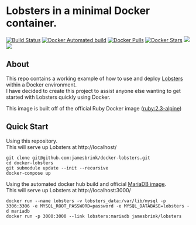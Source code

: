 # Lobsters in a minimal Docker container.

[![Build Status](https://travis-ci.org/jamesbrink/docker-lobsters.svg?branch=master)](https://travis-ci.org/jamesbrink/docker-lobsters) [![Docker Automated build](https://img.shields.io/docker/automated/jamesbrink/lobsters.svg)](https://hub.docker.com/r/jamesbrink/lobsters/) [![Docker Pulls](https://img.shields.io/docker/pulls/jamesbrink/lobsters.svg)](https://hub.docker.com/r/jamesbrink/lobsters/) [![Docker Stars](https://img.shields.io/docker/stars/jamesbrink/lobsters.svg)](https://hub.docker.com/r/jamesbrink/lobsters/) [![](https://images.microbadger.com/badges/image/jamesbrink/lobsters.svg)](https://microbadger.com/images/jamesbrink/lobsters "Get your own image badge on microbadger.com") [![](https://images.microbadger.com/badges/version/jamesbrink/lobsters.svg)](https://microbadger.com/images/jamesbrink/lobsters "Get your own version badge on microbadger.com")


## About

This repo contains a working example of how to use and deploy [Lobsters][lobsters] within a Docker environment.  
I have decided to create this project to assist anyone else wanting to get started with Lobsters quickly using Docker.

This image is built off of the official Ruby Docker image ([ruby:2.3-alpine][ruby-alpine])

## Quick Start

Using this repository.  
This will serve up Lobsters at http://localhost/

```shell
git clone git@github.com:jamesbrink/docker-lobsters.git
cd docker-lobsters
git submodule update --init --recursive
docker-compose up
```

Using the automated docker hub build and official [MariaDB image][mariadb image].  
This will serve up Lobsters at http://localhost:3000/

```shell
docker run --name lobsters -v lobsters_data:/var/lib/mysql -p 3306:3306 -e MYSQL_ROOT_PASSWORD=password -e MYSQL_DATABASE=lobsters -d mariadb
docker run -p 3000:3000 --link lobsters:mariadb jamesbrink/lobsters
```


[lobsters]: https://github.com/lobsters/lobsters
[ruby-alpine]: https://hub.docker.com/_/ruby/
[mariadb image]: https://hub.docker.com/_/mariadb/
